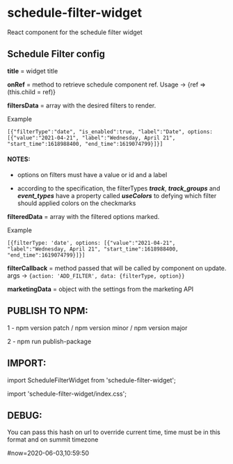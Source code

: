 # schedule-filter-widget
React component for the schedule filter widget


## Schedule Filter config      

   **title**            = widget title
   
   **onRef**            = method to retrieve schedule component ref. Usage -> {ref => (this.child = ref)}

   **filtersData**      = array with the desired filters to render. 
   
   Example
   
   ```
   [{"filterType":"date", "is_enabled":true, "label":"Date", options:[{"value":"2021-04-21", "label":"Wednesday, April 21", "start_time":1618988400, "end_time":1619074799}]}]
   ```

   #### NOTES:

   * options on filters must have a value or id and a label

   * according to the specification, the filterTypes ***track***, ***track_groups*** and ***event_types*** have a property called ***useColors*** to defying which filter should applied colors on the checkmarks


   **filteredData**     = array with the filtered options marked. 
   
   Example
   ```
   [{filterType: 'date', options: [{"value":"2021-04-21", "label":"Wednesday, April 21", "start_time":1618988400, "end_time":1619074799}]}]
   ```
   
   **filterCallback**   = method passed that will be called by component on update. args -> `{action: 'ADD_FILTER', data: {filterType, option}}`

   **marketingData**    = object with the settings from the marketing API      

   
## PUBLISH TO NPM:

1 - npm version patch / npm version minor / npm version major

2 - npm run publish-package

## IMPORT:

import ScheduleFilterWidget from 'schedule-filter-widget';

import 'schedule-filter-widget/index.css';

## DEBUG:
You can pass this hash on url to override current time, time must be in this format and on summit timezone

\#now=2020-06-03,10:59:50
